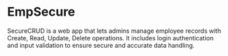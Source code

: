 # EmpSecure
SecureCRUD is a web app that lets admins manage employee records with Create, Read, Update, Delete operations. It includes login authentication and input validation to ensure secure and accurate data handling.

